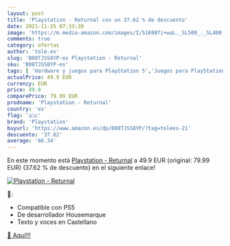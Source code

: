 ```yaml
---
layout: post
title: 'Playstation - Returnal con un 37.62 % de descuento'
date: 2021-11-25 07:33:20
image: 'https://m.media-amazon.com/images/I/516907i+waL._SL500_._SL400_.jpg'
comments: true
category: ofertas
author: 'tole.es'
slug: 'B08TJSS8YP-es Playstation - Returnal'
sku: 'B08TJSS8YP-es'
tags: [ 'Hardware y juegos para PlayStation 5','Juegos para PlayStation 5','Videojuegos','playstation', ]
actualPrice: 49.9 EUR
currency: EUR
price: 49.9
comparePrice: 79.99 EUR
prodname: 'Playstation - Returnal'
country: 'es'
flag: '🇪🇸'
brand: 'Playstation'
buyurl: 'https://www.amazon.es/dp/B08TJSS8YP/?tag=tolees-21'
descuento: '37.62'
average: '66.34'
---
```


En este momento está [Playstation - Returnal](https://www.amazon.es/dp/B08TJSS8YP/?tag=tolees-21) a 49.9 EUR (original: 79.99 EUR) (37.62 %  de descuento) en el siguiente enlace!

[![Playstation - Returnal](https://m.media-amazon.com/images/I/516907i+waL._SL500_._SL400_.jpg)](https://www.amazon.es/dp/B08TJSS8YP/?tag=tolees-21)

🔎:

- Compatible con PS5
- De desarrollador Housemarque
- Texto y voces en Castellano

[🛒 Aquí!!!](https://www.amazon.es/dp/B08TJSS8YP/?tag=tolees-21)

